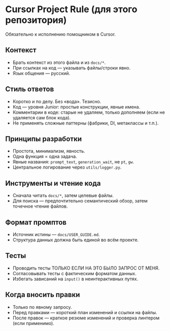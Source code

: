 # Cursor Project Rule (для этого репозитория)

Обязательно к исполнению помощником в Cursor.

## Контекст

- Брать контекст из этого файла и из `docs/*`.
- При ссылках на код — указывать файлы/строки явно.
- Язык общения — русский.

## Стиль ответов

- Коротко и по делу. Без «вода». Тезисно.
- Код — уровня Junior: простые конструкции, явные имена.
- Комментарии в коде: старые не удаляем, только дополняем (если не удаляется сам блок кода).
- Не применять сложные паттерны (фабрики, DI, метаклассы и т.п.).

## Принципы разработки

- Простота, минимализм, явность.
- Одна функция = одна задача.
- Явные названия: `prompt_text`, `generation_wait`, не `pt`, `gw`.
- Центральное логирование через `utils/logger.py`.

## Инструменты и чтение кода

- Сначала читать `docs/*`, затем целевые файлы.
- Для поиска — предпочтительно семантический обзор, затем точечное чтение файлов.

## Формат промптов

- Источник истины — `docs/USER_GUIDE.md`.
- Структура данных должна быть единой во всём проекте.

## Тесты

- Проводить тесты ТОЛЬКО ЕСЛИ НА ЭТО БЫЛО ЗАПРОС ОТ МЕНЯ.
- Согласовывать тесты с фактическим форматом данных.
- Избегать зависаний на `input()` в неинтерактивных путях.

## Когда вносить правки

- Только по явному запросу.
- Перед правками — короткий план изменений и ссылки на файлы.
- После правок — краткое резюме изменений и проверка линтером (если применимо).
